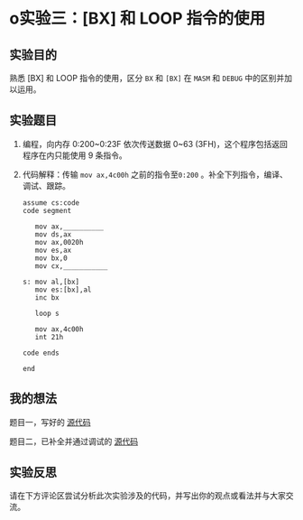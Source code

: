 # o实验三：[BX] 和 LOOP 指令的使用

## 实验目的

熟悉 [BX] 和 LOOP 指令的使用，区分 ```BX``` 和 ```[BX]``` 在 ```MASM``` 和 ```DEBUG``` 中的区别并加以运用。

## 实验题目

1. 编程，向内存 0:200~0:23F 依次传送数据 0~63 (3FH)，这个程序包括返回程序在内只能使用 9 条指令。

2. 代码解释：传输 ```mov ax,4c00h``` 之前的指令至```0:200``` 。补全下列指令，编译、调试、跟踪。

   ```assembly
   assume cs:code
   code segment
   
      mov ax,__________
      mov ds,ax
      mov ax,0020h
      mov es,ax
      mov bx,0
      mov cx,___________
      
   s: mov al,[bx]
      mov es:[bx],al
      inc bx
      
      loop s
      
      mov ax,4c00h
      int 21h
      
   code ends
   
   end
   ```

## 我的想法

题目一，写好的 [源代码](../assets/code/exp3-01.asm) 

题目二，已补全并通过调试的 [源代码](../assets/code/exp3-02.asm) 

## 实验反思

请在下方评论区尝试分析此次实验涉及的代码，并写出你的观点或看法并与大家交流。